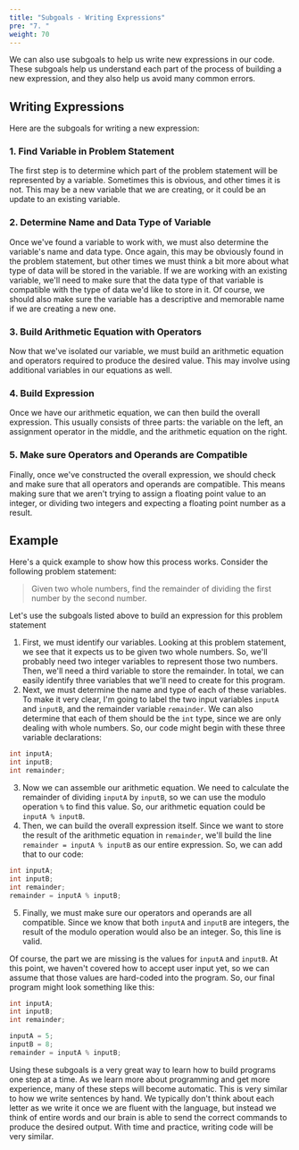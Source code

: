 ```yaml
---
title: "Subgoals - Writing Expressions"
pre: "7. "
weight: 70
---
```


We can also use subgoals to help us write new expressions in our code. These subgoals help us understand each part of the process of building a new expression, and they also help us avoid many common errors. 

## Writing Expressions

Here are the subgoals for writing a new expression:

### 1. Find Variable in Problem Statement

The first step is to determine which part of the problem statement will be represented by a variable. Sometimes this is obvious, and other times it is not. This may be a new variable that we are creating, or it could be an update to an existing variable. 

### 2. Determine Name and Data Type of Variable

Once we've found a variable to work with, we must also determine the variable's name and data type. Once again, this may be obviously found in the problem statement, but other times we must think a bit more about what type of data will be stored in the variable. If we are working with an existing variable, we'll need to make sure that the data type of that variable is compatible with the type of data we'd like to store in it. Of course, we should also make sure the variable has a descriptive and memorable name if we are creating a new one. 

### 3. Build Arithmetic Equation with Operators

Now that we've isolated our variable, we must build an arithmetic equation and operators required to produce the desired value. This may involve using additional variables in our equations as well. 

### 4. Build Expression

Once we have our arithmetic equation, we can then build the overall expression. This usually consists of three parts: the variable on the left, an assignment operator in the middle, and the arithmetic equation on the right. 

### 5. Make sure Operators and Operands are Compatible

Finally, once we've constructed the overall expression, we should check and make sure that all operators and operands are compatible. This means making sure that we aren't trying to assign a floating point value to an integer, or dividing two integers and expecting a floating point number as a result. 

## Example

Here's a quick example to show how this process works. Consider the following problem statement:

> Given two whole numbers, find the remainder of dividing the first number by the second number. 

Let's use the subgoals listed above to build an expression for this problem statement

1. First, we must identify our variables. Looking at this problem statement, we see that it expects us to be given two whole numbers. So, we'll probably need two integer variables to represent those two numbers. Then, we'll need a third variable to store the remainder. In total, we can easily identify three variables that we'll need to create for this program. 
2. Next, we must determine the name and type of each of these variables. To make it very clear, I'm going to label the two input variables `inputA` and `inputB`, and the remainder variable `remainder`. We can also determine that each of them should be the `int` type, since we are only dealing with whole numbers. So, our code might begin with these three variable declarations:

```java
int inputA;
int inputB;
int remainder;
```

3. Now we can assemble our arithmetic equation. We need to calculate the remainder of dividing `inputA` by `inputB`, so we can use the modulo operation `%` to find this value. So, our arithmetic equation could be `inputA % inputB`.
4. Then, we can build the overall expression itself. Since we want to store the result of the arithmetic equation in `remainder`, we'll build the line `remainder = inputA % inputB` as our entire expression. So, we can add that to our code:

```java
int inputA;
int inputB;
int remainder;
remainder = inputA % inputB;
```

5. Finally, we must make sure our operators and operands are all compatible. Since we know that both `inputA` and `inputB` are integers, the result of the modulo operation would also be an integer. So, this line is valid.

Of course, the part we are missing is the values for `inputA` and `inputB`. At this point, we haven't covered how to accept user input yet, so we can assume that those values are hard-coded into the program. So, our final program might look something like this:

```java
int inputA;
int inputB;
int remainder;

inputA = 5;
inputB = 8;
remainder = inputA % inputB;
```

Using these subgoals is a very great way to learn how to build programs one step at a time. As we learn more about programming and get more experience, many of these steps will become automatic. This is very similar to how we write sentences by hand. We typically don't think about each letter as we write it once we are fluent with the language, but instead we think of entire words and our brain is able to send the correct commands to produce the desired output. With time and practice, writing code will be very similar.